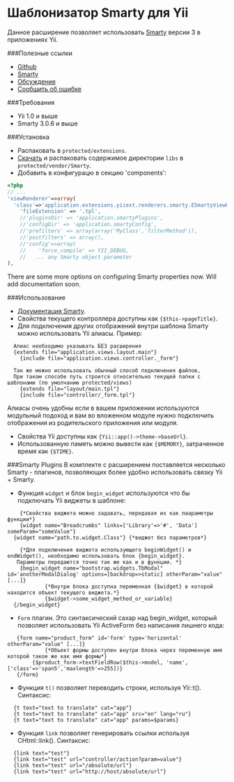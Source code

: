 Шаблонизатор Smarty для Yii
===========================

Данное расширение позволяет использовать [Smarty](http://www.smarty.net/) версии 3 в приложениях Yii.

###Полезные ссылки
* [Github](https://github.com/yiiext/smarty-renderer)
* [Smarty](http://www.smarty.net/)
* [Обсуждение](http://yiiframework.ru/forum/viewtopic.php?f=9&t=241)
* [Сообщить об ошибке](https://github.com/yiiext/smarty-renderer/issues)

###Требования
* Yii 1.0 и выше
* Smarty 3.0.6 и выше

###Установка
* Распаковать в `protected/extensions`.
* [Скачать](http://www.smarty.net/download.php) и распаковать содержимое директории
  `libs` в `protected/vendor/Smarty`.
* Добавить в конфигурацю в секцию 'components':

~~~php
<?php
// ...
'viewRenderer'=>array(
  'class'=>'application.extensions.yiiext.renderers.smarty.ESmartyViewRenderer',
    'fileExtension' => '.tpl',
    //'pluginsDir' => 'application.smartyPlugins',
    //'configDir' => 'application.smartyConfig',
    //'prefilters' => array(array('MyClass','filterMethod')),
    //'postfilters' => array(),
    //'config'=>array(
    //    'force_compile' => YII_DEBUG,
    //   ... any Smarty object parameter
),
~~~
There are some more options on configuring Smarty properties now. Will add documentation soon.

###Использование
* [Документация Smarty](http://www.smarty.net/docs.php).
* Свойства текущего контроллера доступны как `{$this->pageTitle}`.
* Для подключения других отображений внутри шаблона Smarty можно использовать Yii алиасы. Пример: 
~~~ smarty
  Алиас необходимо указывать БЕЗ расширения
  {extends file="application.views.layout.main"} 
	{include file="application.views.controller._form"}
	
  Так же можно использовать обычный способ подключения файлов,
  При таком способе путь строится относительно текущей папки c шаблонами (по умолчанию protected/views)
	{extends file="layout/main.tpl"}
	{include file="controller/_form.tpl"}
~~~
Алиасы очень удобны если в вашем приложении используются модульный подоход и 
вам во вложенном модуле нужно подключить отображения из родительского приложения или модуля.

* Свойства Yii доступны как `{Yii::app()->theme->baseUrl}`.
* Использованную память можно вывести как `{$MEMORY}`, затраченное время как `{$TIME}`.

###Smarty Plugins
В комплекте с расширением поставляется несколько Smarty - плагинов, позволяющих более удобно использовать связку Yii + Smarty.
* Функция `widget` и блок `begin_widget` используются что бы подключать  Yii виджеты в шаблоне: 
~~~ smarty
	{*Свойства виджета можно задавать, передавая их как паараметры функции*}
	{widget name="Breadcrumbs" links=['Library'=>'#', 'Data'] someParam="someValue"}
  {widget name="path.to.widget.Class"} {*виджет без параметров*}
  
 	{*Для подключения виджета использующего beginWidget() и endWidget(), необходимо использовать блок {begin_widget}. 
   Параметры передаются точно так же как и в функции. *}
	{begin_widget name="bootstrap.widgets.TbModal" id='anotherModalDialog' options=[backdrop=>static] otherParam="value" [...]}
        	{*Внутри блока доступна переменная {$widget} в которой находится объект текущего виджета.*}
        	{$widget->some_widget_method_or_variable} 
  {/begin_widget} 
~~~

* `Form` плагин. Это синтаксический сахар над begin_widget, который позволяет использовать Yii ActiveForm без написания лишнего кода:
~~~ smarty
   {form name="product_form" id='form' type='horizontal' otherParam="value" [...]}
		    {*Объект формы доступен внутри блока через переменную имя которой такое же как имя формы*}
        {$product_form->textFieldRow($this->model, 'name', ['class'=>'span5','maxlength'=>255])}
   {/form} 
~~~

* Функция `t()` позволяет переводить строки, используя  Yii::t(). Синтаксис:
~~~ smarty
  {t text="text to translate" cat="app"}
  {t text="text to translate" cat="app" src="en" lang="ru"}
  {t text="text to translate" cat="app" params=$params}
~~~

* Функция `link` позволяет генерировать ссылки используя CHtml::link(). Синтаксис:
~~~ smarty
  {link text="test"}
  {link text="test" url="controller/action?param=value"}
  {link text="test" url="/absolute/url"}
  {link text="test" url="http://host/absolute/url"}
~~~
